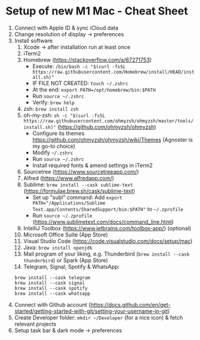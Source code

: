 # Setup of new M1 Mac - Cheat Sheet

1. Connect with Apple ID & sync iCloud data
2. Change resolution of display → preferences
3. Install software
   1. Xcode → after installation run at least once
   2. iTerm2
   3. Homebrew (https://stackoverflow.com/a/67271753)
      * Execute: `/bin/bash -c "$(curl -fsSL https://raw.githubusercontent.com/Homebrew/install/HEAD/install.sh)"`
      * IF FILE NOT CREATED: `touch ~/.zshrc`
      * At the end: `export PATH=/opt/homebrew/bin:$PATH`
      * Run `source ~/.zshrc`
      * Verify: `brew help`
   5. zsh: `brew install zsh`
   6. oh-my-zsh: `sh -c "$(curl -fsSL https://raw.githubusercontent.com/ohmyzsh/ohmyzsh/master/tools/install.sh)"` (https://github.com/ohmyzsh/ohmyzsh)
       * Configure its themes https://github.com/ohmyzsh/ohmyzsh/wiki/Themes (Agnoster is my go-to choice)
       * Modify `~/.zshrc`
       * Run `source ~/.zshrc`
       * Install required fonts & amend settings in iTerm2
   7. Sourcetree (https://www.sourcetreeapp.com/)
   8. Alfred (https://www.alfredapp.com/)
   9. Sublime: `brew install --cask sublime-text` (https://formulae.brew.sh/cask/sublime-text)
      * Set up "subl" command: Add `export PATH="/Applications/Sublime Text.app/Contents/SharedSupport/bin:$PATH"` to `~/.zprofile`
      * Run `source ~/.zprofile` (https://www.sublimetext.com/docs/command_line.html)
   10. IntelliJ Toolbox (https://www.jetbrains.com/toolbox-app/) (optional)
   11. Microsoft Office Suite (App Store)
   12. Visual Studio Code (https://code.visualstudio.com/docs/setup/mac)
   13. Java: `brew install openjdk`
   14. Mail program of your liking, e.g. Thunderbird (`brew install --cask thunderbird`) or Spark (App Store)
   15. Telegram, Signal, Spotify & WhatsApp: 
   ```
   brew install --cask telegram
   brew install --cask signal
   brew install --cask spotify
   brew install --cask whatsapp
   ```
3. Connect with Github account (https://docs.github.com/en/get-started/getting-started-with-git/setting-your-username-in-git)
4. Create Developer folder: `mkdir ~/Developer` (for a nice icon) & fetch relevant projects
5. Setup task bar & dark mode → preferences
